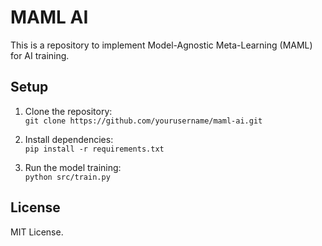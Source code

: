 # MAML AI

This is a repository to implement Model-Agnostic Meta-Learning (MAML) for AI training.

## Setup

1. Clone the repository:  
   `git clone https://github.com/yourusername/maml-ai.git`

2. Install dependencies:  
   `pip install -r requirements.txt`

3. Run the model training:  
   `python src/train.py`

## License
MIT License.
